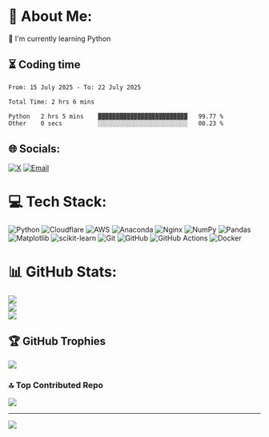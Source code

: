 # 💫 About Me:
🌱 I'm currently learning Python<br>

## ⏳ Coding time
<!--START_SECTION:waka-->

```txt
From: 15 July 2025 - To: 22 July 2025

Total Time: 2 hrs 6 mins

Python   2 hrs 5 mins    ▓▓▓▓▓▓▓▓▓▓▓▓▓▓▓▓▓▓▓▓▓▓▓▓▓   99.77 %
Other    0 secs          ░░░░░░░░░░░░░░░░░░░░░░░░░   00.23 %
```

<!--END_SECTION:waka-->

## 🌐 Socials:
[![X](https://img.shields.io/badge/X-black.svg?logo=X&logoColor=white)](https://x.com/liu_xyz15)
[![Email](https://img.shields.io/badge/Email-D14836?logo=gmail&logoColor=white)](mailto:xyz.liu15@gmail.com)


# 💻 Tech Stack:
![Python](https://img.shields.io/badge/python-3670A0?style=flat&logo=python&logoColor=ffdd54)
![Cloudflare](https://img.shields.io/badge/Cloudflare-F38020?style=flat&logo=Cloudflare&logoColor=white)
![AWS](https://img.shields.io/badge/AWS-%23FF9900.svg?style=flat&logo=amazon-aws&logoColor=white)
![Anaconda](https://img.shields.io/badge/Anaconda-%2344A833.svg?style=flat&logo=anaconda&logoColor=white)
![Nginx](https://img.shields.io/badge/nginx-%23009639.svg?style=flat&logo=nginx&logoColor=white)
![NumPy](https://img.shields.io/badge/numpy-%23013243.svg?style=flat&logo=numpy&logoColor=white)
![Pandas](https://img.shields.io/badge/pandas-%23150458.svg?style=flat&logo=pandas&logoColor=white)
![Matplotlib](https://img.shields.io/badge/Matplotlib-%23ffffff.svg?style=flat&logo=Matplotlib&logoColor=black)
![scikit-learn](https://img.shields.io/badge/scikit--learn-%23F7931E.svg?style=flat&logo=scikit-learn&logoColor=white)
![Git](https://img.shields.io/badge/git-%23F05033.svg?style=flat&logo=git&logoColor=white)
![GitHub](https://img.shields.io/badge/github-%23121011.svg?style=flat&logo=github&logoColor=white)
![GitHub Actions](https://img.shields.io/badge/github%20actions-%232671E5.svg?style=flat&logo=githubactions&logoColor=white)
![Docker](https://img.shields.io/badge/docker-%230db7ed.svg?style=flat&logo=docker&logoColor=white)

# 📊 GitHub Stats:
![](https://github-readme-stats.vercel.app/api?username=xyz-liu15&theme=react&hide_border=false&include_all_commits=true&count_private=true)<br/>
![](https://nirzak-streak-stats.vercel.app/?user=xyz-liu15&theme=react&hide_border=false)<br/>
![](https://github-readme-stats.vercel.app/api/top-langs/?username=xyz-liu15&theme=react&hide_border=false&include_all_commits=true&count_private=true&layout=compact)

## 🏆 GitHub Trophies
![](https://github-profile-trophy.vercel.app/?username=xyz-liu15&theme=dark&no-frame=false&no-bg=true&margin-w=4)

### 🔝 Top Contributed Repo
![](https://github-contributor-stats.vercel.app/api?username=xyz-liu15&limit=5&theme=dark&combine_all_yearly_contributions=true)

---
[![](https://visitcount.itsvg.in/api?id=xyz-liu15&icon=9&color=0)](https://visitcount.itsvg.in)

<!-- Proudly created with GPRM (https://gprm.itsvg.in) -->
